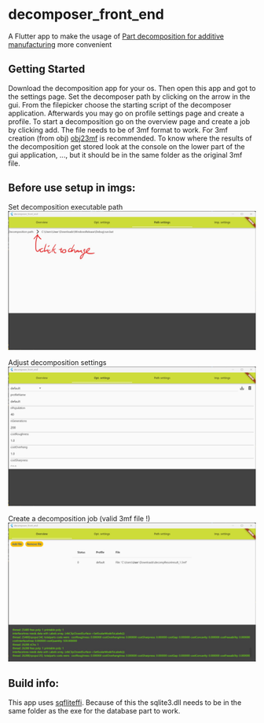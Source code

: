 # decomposer_front_end

A Flutter app to make the usage of [Part decomposition for additive manufacturing](https://github.com/hi2010/Part-decomposition-for-additive-manufacturing) more convenient

## Getting Started

Download the decomposition app for your os.
Then open this app and got to the settings page.
Set the decomposer path by clicking on the arrow in the gui.
From the filepicker choose the starting script of the decomposer application.
Afterwards you may go on profile settings page and create a profile.
To start a decomposition go on the overview page and create a job by clicking add.
The file needs to be of 3mf format to work.
For 3mf creation (from obj) [obj23mf](https://github.com/hi2010/obj23mf) is recommended.
To know where the results of the decomposition get stored look at the console on the lower part of the gui application, ..., but it should be in the same folder as the original 3mf file.

## Before use setup in imgs:

Set decomposition executable path
![Set decomposition executable path](doc/imgs/DecompositionPathSetting.jpg)

Adjust decomposition settings
![Adjust decomposition settings](doc/imgs/OptimizationSettings.jpg)

Create a decomposition job (valid 3mf file !)
![Create a decomposition job](doc/imgs/Overview.jpg)

## Build info:
This app uses [sqfliteffi](https://pub.dev/packages/sqflite_common_ffi).
Because of this the sqlite3.dll needs to be in the same folder as the exe for the database part to work.

